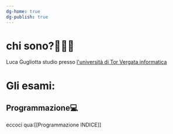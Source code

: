 ```yaml
---
dg-home: true
dg-publish: true
---
```

# chi sono?👨🏻‍💻
Luca Gugliotta studio presso [l'università di Tor Vergata informatica](https://web.uniroma2.it/)

# Gli esami:
## Programmazione💻
eccoci qua:[[Programmazione INDICE]]
